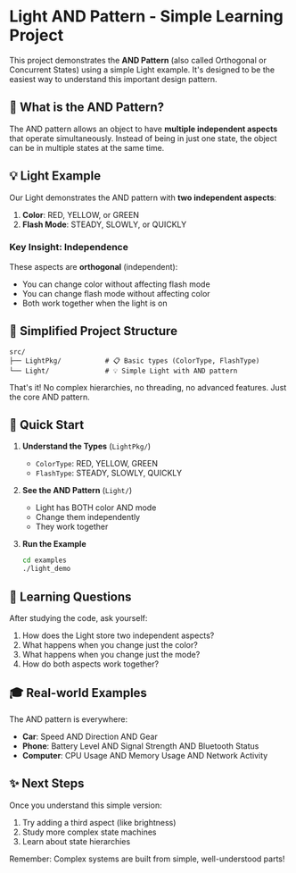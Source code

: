 # Light AND Pattern - Simple Learning Project

This project demonstrates the **AND Pattern** (also called Orthogonal or Concurrent States) using a simple Light example. It's designed to be the easiest way to understand this important design pattern.

## 🎯 What is the AND Pattern?

The AND pattern allows an object to have **multiple independent aspects** that operate simultaneously. Instead of being in just one state, the object can be in multiple states at the same time.

## 💡 Light Example

Our Light demonstrates the AND pattern with **two independent aspects**:

1. **Color**: RED, YELLOW, or GREEN
2. **Flash Mode**: STEADY, SLOWLY, or QUICKLY

### Key Insight: Independence

These aspects are **orthogonal** (independent):

- You can change color without affecting flash mode
- You can change flash mode without affecting color
- Both work together when the light is on

## 📁 Simplified Project Structure

```text
src/
├── LightPkg/           # 📋 Basic types (ColorType, FlashType)
└── Light/              # 💡 Simple Light with AND pattern
```

That's it! No complex hierarchies, no threading, no advanced features. Just the core AND pattern.

## 🚀 Quick Start

1. **Understand the Types** (`LightPkg/`)
   - `ColorType`: RED, YELLOW, GREEN
   - `FlashType`: STEADY, SLOWLY, QUICKLY

2. **See the AND Pattern** (`Light/`)
   - Light has BOTH color AND mode
   - Change them independently
   - They work together

3. **Run the Example**

   ```bash
   cd examples
   ./light_demo
   ```

## 💭 Learning Questions

After studying the code, ask yourself:

1. How does the Light store two independent aspects?
2. What happens when you change just the color?
3. What happens when you change just the mode?
4. How do both aspects work together?

## 🎓 Real-world Examples

The AND pattern is everywhere:

- **Car**: Speed AND Direction AND Gear
- **Phone**: Battery Level AND Signal Strength AND Bluetooth Status
- **Computer**: CPU Usage AND Memory Usage AND Network Activity

## ✨ Next Steps

Once you understand this simple version:

1. Try adding a third aspect (like brightness)
2. Study more complex state machines
3. Learn about state hierarchies

Remember: Complex systems are built from simple, well-understood parts!
